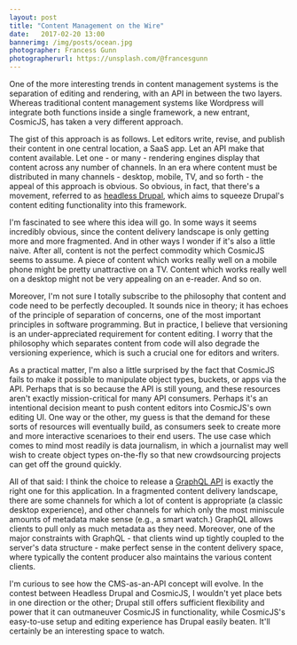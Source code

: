 ```yaml
---
layout: post
title: "Content Management on the Wire"
date:   2017-02-20 13:00
bannerimg: /img/posts/ocean.jpg
photographer: Francess Gunn
photographerurl: https://unsplash.com/@francesgunn
---
```



One of the more interesting trends in content management systems is the separation of editing and rendering, with an API in between the two layers. Whereas traditional content management systems like Wordpress will integrate both functions inside a single framework, a new entrant, CosmicJS, has taken a very different approach.

The gist of this approach is as follows. Let editors write, revise, and publish their content in one central location, a SaaS app. Let an API make that content available. Let one - or many - rendering engines display that content across any number of channels. In an era where content must be distributed in many channels - desktop, mobile, TV, and so forth - the appeal of this approach is obvious. So obvious, in fact, that there's a movement, referred to as [headless Drupal](https://groups.drupal.org/headless-drupal), which aims to squeeze Drupal's content editing functionality into this framework.

I'm fascinated to see where this idea will go. In some ways it seems incredibly obvious, since the content delivery landscape is only getting more and more fragmented. And in other ways I wonder if it's also a little naive. After all, content is not the perfect commodity which CosmicJS seems to assume. A piece of content which works really well on a mobile phone might be pretty unattractive on a TV. Content which works really well on a desktop might not be very appealing on an e-reader. And so on.

Moreover, I'm not sure I totally subscribe to the philosophy that content and code need to be perfectly decoupled. It sounds nice in theory; it has echoes of the principle of separation of concerns, one of the most important principles in software programming. But in practice, I believe that versioning is an under-appreciated requirement for content editing. I worry that the philosophy which separates content from code will also degrade the versioning experience, which is such a crucial one for editors and writers.

As a practical matter, I'm also a little surprised by the fact that CosmicJS fails to make it possible to manipulate object types, buckets, or apps via the API. Perhaps that is so because the API is still young, and these resources aren't exactly mission-critical for many API consumers. Perhaps it's an intentional decision meant to push content editors into CosmicJS's own editing UI. One way or the other, my guess is that the demand for these sorts of resources will eventually build, as consumers seek to create more and more interactive scenarioes to their end users. The use case which comes to mind most readily is data journalism, in which a journalist may well wish to create object types on-the-fly so that new crowdsourcing projects can get off the ground quickly.

All of that said: I think the choice to release a [GraphQL API](https://cosmicjs.com/docs/graphql) is exactly the right one for this application. In a fragmented content delivery landscape, there are some channels for which a lot of content is appropriate (a classic desktop experience), and other channels for which only the most miniscule amounts of metadata make sense (e.g., a smart watch.) GraphQL allows clients to pull only as much metadata as they need. Moreover, one of the major constraints with GraphQL - that clients wind up tightly coupled to the server's data structure - make perfect sense in the content delivery space, where typically the content producer also maintains the various content clients.

I'm curious to see how the CMS-as-an-API concept will evolve. In the contest between Headless Drupal and CosmicJS, I wouldn't yet place bets in one direction or the other; Drupal still offers sufficient flexibility and power that it can outmaneuver CosmicJS in functionality, while CosmicJS's easy-to-use setup and editing experience has Drupal easily beaten. It'll certainly be an interesting space to watch.